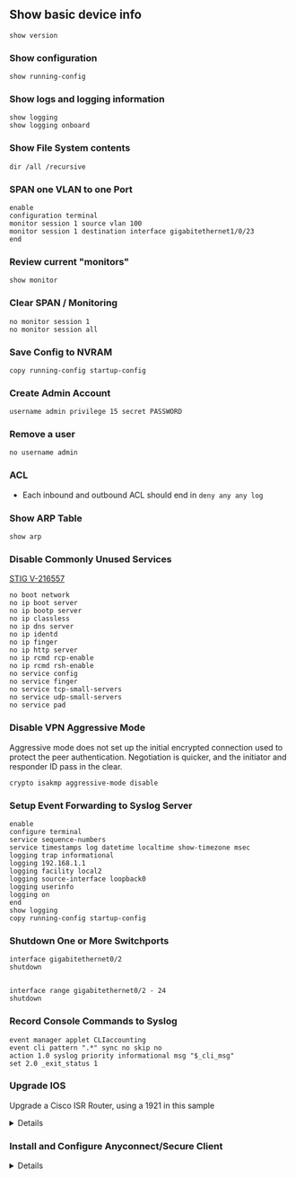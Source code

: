 ## Show basic device info
```
show version
```

### Show configuration
```
show running-config 
```

### Show logs and logging information
```
show logging
show logging onboard
```

### Show File System contents
```
dir /all /recursive
```

### SPAN one VLAN to one Port
```
enable
configuration terminal
monitor session 1 source vlan 100
monitor session 1 destination interface gigabitethernet1/0/23
end
```

### Review current "monitors"
```
show monitor
```

### Clear SPAN / Monitoring
```
no monitor session 1
no monitor session all
```

### Save Config to NVRAM
```
copy running-config startup-config 
```

### Create Admin Account
```
username admin privilege 15 secret PASSWORD
```

### Remove a user
```
no username admin
```

### ACL
- Each inbound and outbound ACL should end in ```deny any any log```

### Show ARP Table
```
show arp
```

### Disable Commonly Unused Services 
[STIG V-216557](https://www.stigviewer.com/stig/cisco_ios_router_rtr/2020-09-23/finding/V-216557)
```
no boot network
no ip boot server
no ip bootp server
no ip classless
no ip dns server
no ip identd
no ip finger
no ip http server
no ip rcmd rcp-enable
no ip rcmd rsh-enable
no service config
no service finger
no service tcp-small-servers
no service udp-small-servers
no service pad
```

### Disable VPN Aggressive Mode
Aggressive mode does not set up the initial encrypted connection used to protect the peer authentication. Negotiation is quicker, and the initiator and responder ID pass in the clear.
```
crypto isakmp aggressive-mode disable
```


### Setup Event Forwarding to Syslog Server
```
enable
configure terminal
service sequence-numbers
service timestamps log datetime localtime show-timezone msec
logging trap informational
logging 192.168.1.1
logging facility local2
logging source-interface loopback0
logging userinfo
logging on
end
show logging
copy running-config startup-config
```

### Shutdown One or More Switchports
```
interface gigabitethernet0/2
shutdown


interface range gigabitethernet0/2 - 24
shutdown
```

### Record Console Commands to Syslog
```
event manager applet CLIaccounting
event cli pattern ".*" sync no skip no
action 1.0 syslog priority informational msg "$_cli_msg"
set 2.0 _exit_status 1
```


### Upgrade IOS
Upgrade a Cisco ISR Router, using a  1921 in this sample

<details>

- show version (get memory size)

```	
Router> show version
…
Cisco CISCO1921/K9 (revision 1.0) with 491520K/32768K bytes of memory.
Processor board ID FTX183784SA
2 Gigabit Ethernet interfaces
1 terminal line
1 Virtual Private Network (VPN) Module
DRAM configuration is 64 bits wide with parity disabled.
255K bytes of non-volatile configuration memory.
245744K bytes of USB Flash usbflash0 (Read/Write)
…
```
491520K + 32768 = 524288 / 1024 = 512 MB DRAM

- Check available space for the new ios.bin file

```
Router# dir

Directory of usbflash0:/

    1  -rw-          34   Apr 2 2023 01:17:48 +00:00  pnp-tech-time
    2  -rw-       99921   Apr 2 2023 01:18:00 +00:00  pnp-tech-discovery-summary
    3  -rw-    85054748  Oct 12 2021 04:34:44 +00:00  c1900-universalk9-mz.SPA.157-3.M9.bin
    4  -rw-    85053068  May 24 2021 05:44:30 +00:00  c1900-universalk9-mz.SPA.157-3.M8.bin

```
  - Ensure sufficient storage is available to hold incoming ios file
  - If space is needed, you can remove via ```delete [filename]```

- Set the appropriate interface to have an IP, or pull a DHCP addres

```
enable
configure terminal
int g0/0
ip address dhcp
```

- Start the tftp server, hosting the iso file
- Open the firewall or disable it temporarily
- Copy the file via 

```
copy tftp flash0
[ip address]
[filename]
[filename]
```

```
Router# copy tftp flash0

Address or name of remote host [192.168.1.123]?
Source filename [c1900-universalk9-mz.SPA.158-3.M7.bin]?
Destination filename [flash0]? c1900-universalk9-mz.SPA.158-3.M7.bin

Accessing tftp://192.168.1.123/c1900-universalk9-mz.SPA.158-3.M7.bin...
Loading c1900-universalk9-mz.SPA.158-3.M7.bin from 192.168.1.123 (via GigabitEthernet0/0): !!!!!!!!!!!!!!!!!!!!!!!!!!!!!!!!!!!!!!!!!!!!!!!!!!!!!!!!!!!!!!!!!!!!!!!!!!!!!!!!!!!!!!!!!!!!!!!!!!!!!!!!!!!!!!!!!!!!!!!!!!!!!!!!!!!!!!!!!!!!!!!!!!!!!!!!!!!!!!!!!!!!!!!!!!!!!!!!!!!!!!!!!!!!!!!!!!!!!!!!!!!!!!!!!!!!!!!!!!!!!!!!!!!!!!!!!!!!!!!!!!!!!!!!!!!!!!!!!!!!!!!!!!!!!!!!!!!!!!!!!!!!!!!!!!!!!!!!!!!!!!!!!!!!!!!!!!!!!!!!!!!!!!!!!!!!!!!!!!!!
[OK - 86844008 bytes]

86844008 bytes copied in 134.428 secs (646026 bytes/sec)
```
		
- Apply the new IOS.bin as startup image, with fallback to previous

```
Router# enable
Router# configure terminal
Router(config)# no boot system
Router(config)# boot system usbflash0:c1900-universalk9-mz.SPA.158-3.M7.bin
Router(config)# boot system usbflash0:c1900-universalk9-mz.SPA.157-3.M9.bin
Router(config)# exit
Router# copy run start

Destination filename [startup-config]?

Building configuration...
[OK]
```
		
- Cross your fingers and reboot

```
Router# reload

Proceed with reload? [confirm]

*Apr  3 17:57:30.996: %SYS-5-RELOAD: Reload requested by console. Reload Reason: Reload Command.
…

Router# show version
```

</details>

### Install and Configure Anyconnect/Secure Client

<details>

- Get Cisco Secure Client
https://software.cisco.com/download/home/286330811/type/282364313/release/5.0.01242?i=!pp

- Setup a tftp server and host the file
https://www.solarwinds.com/free-tools/free-tftp-server

- Pull the file via copy command

```
Router# mkdir webvpn
Router# copy tftp: usbflash0:/webvpn/

Address or name of remote host [192.168.1.123]?
Source filename [cisco-secure-client-win-5.0.01242-webdeploy-k9.pkg]?
Destination filename [/webvpn/cisco-secure-client-win-5.0.01242-webdeploy-k9.pkg]?

Accessing tftp://192.168.1.123/cisco-secure-client-win-5.0.01242-webdeploy-k9.pkg...
Loading cisco-secure-client-win-5.0.01242-webdeploy-k9.pkg from 192.168.1.123 (via GigabitEthernet0/0): !!!!!!!!!!!!!!!!!!!!!!!!!!!!!!!!!!!!!!!!!!!!!!!!!!!!!!!!!!!!!!!!!!!!!!!!!!!!!!!!!!!!!!!!!!!!!!!!!!!!!!!!!!!!!!!!!!!!!!!!!!!!!!!!!!!!!!!!!!!!!!!!!!!!!!!!!!!!!!!!!!!!!!!!!!!!!!!!!!!!!!!!!!!!!!!!!!!!!!!!!!!!!!!!!!!!!!!!!!!!!!!!!!!!!!!!!!!!!!!!!!!!!!!!!!!!!!!!!!!!!!!!!!!!!!!!!!!!!!!!!!!!!!!!!!!!!!!!!!!!!!!!!!!!!!!!!!!!!!!!!!!!!!!!!!!!!!!!!!!!!!!!!!!!!!!!!!!!!!!!!!!!!!!!!!!!!!!
[OK - 95816631 bytes]
		
95816631 bytes copied in 148.748 secs (644154 bytes/sec)
```

- Enable the package

```
Router# config t

Enter configuration commands, one per line.  End with CNTL/Z.

Router(config)# crypto vpn anyconnect usbflash0:/webvpn/cisco-secure-client-win-5.0.01242-webdeploy-k9.pkg sequence 1

(be patient, this can take several minutes)
SSLVPN Package SSL-VPN-Client (seq:1): installed successfully
```

- Generate RSA Keypair and Self-Signed Certificate

```
Router# conf t

Enter configuration commands, one per line.  End with CNTL/Z.

Router(config)# crypto key generate rsa label SSLVPN_KEYPAIR modulus 2048

The name for the keys will be: SSLVPN_KEYPAIR

% The key modulus size is 2048 bits
% Generating 2048 bit RSA keys, keys will be non-exportable...
[OK] (elapsed time was 14 seconds)

Router(config)# end
Router# show crypto key mypubkey rsa SSLVPN_KEYPAIR

% Key pair was generated at: 21:37:53 UTC Apr 3 2023
Key name: SSLVPN_KEYPAIR
Key type: RSA KEYS
  Storage Device: not specified
  Usage: General Purpose Key
  Key is not exportable.
  Key Data:
  ........ 300D0609 2A864886 F70D0101 01050003 82010F00 3082010A 02820101
  00D78E95 31B39C4B B018AF94 2116FFCB 34B807DE 6829278C 53A5C3D9 AD4E514B
  80963E3E CC663B42 2F08D766 A4E0883E AAB9C7BA B31865EE BC670F35 B2A1A307
  6CF42B40 63A64019 7439E368 06430CC8 61DFD16A D58235DB E207B8F8 4FC0931B
  E1D48852 EB588923 349AF5C2 ........ B3BEF2B5 D0A39091 AC8E94A6 909FD55A
  C94E3250 0C7D4DFB C6EF03C0 1B3112D4 208DA2C2 0628B7E9 61999F1A 4B13C143
  599B414A 94BA19A9 0D40FF13 636507D6 9E3E8C66 22C06107 22D23AE9 74E6035A
  E0026BF8 07357F3C 9BE5B73C F52BDA70 016BD8CB B30584F3 26054FC9 95020FD9
  6889258C 6F52DF39 EE0C7203 30377434 CBF11EFE A094C9C4 D01A62EF ........
77020301 0001
```

- Configure a PKI Trustpoint

```
Router# config t

Enter configuration commands, one per line.  End with CNTL/Z.

Router(config)# crypto pki trustpoint SSLVPN_CERT
Router(ca-trustpoint)# enrollment selfsigned
Router(ca-trustpoint)# subject-name CN=myvpn
Router(ca-trustpoint)# rsakeypair  SSLVPN_KEYPAIR
```

- Generate the Certificate

```
Router(config)#crypto pki enroll SSLVPN_CERT
% Include the router serial number in the subject name? [yes/no]: no
% Include an IP address in the subject name? [no]: no
Generate Self Signed Router Certificate? [yes/no]: yes

Router Self Signed Certificate successfully created
```	

- Validate Certificate Creation

```
Router# show crypto pki certificates SSLVPN_CERT

Router Self-Signed Certificate
  Status: Available
  Certificate Serial Number (hex): 02
  Certificate Usage: General Purpose
  Issuer:
    hostname=Router.domain
    cn=myvpn
  Subject:
    Name: Router.domain
    hostname=Router.domain
    cn=myvpn
  Validity Date:
    start date: 21:44:06 UTC Apr 3 2023
    end   date: 00:00:00 UTC Jan 1 2030
Associated Trustpoints: SSLVPN_CERT
```

- Enable HTTPS Server

```
Router# conf t

Enter configuration commands, one per line.  End with CNTL/Z.

Router(config)# ip http secure-server

CRYPTO_PKI: setting trustpoint policy TP-self-signed-806861376 to use keypair TP-self-signed-806861376% Generating 1024 bit RSA keys, keys will be non-exportable...
[OK] (elapsed time was 2 seconds)

*Apr  3 20:46:30.247: %SSH-5-ENABLED: SSH 1.99 has been enabled
*Apr  3 20:46:30.367: %PKI-4-NOCONFIGAUTOSAVE: Configuration was modified.  Issue "write memory" to save new IOS PKI configuration

Router(config)# ip http authentication local
```

- Setup AAA Local and add a user

```
Router(config)# aaa new-model
Router(config)# aaa auth
Router(config)# aaa authentication login SSLVPN_AAA local
Router(config)# username admin privilege 15 secret aGoodPassword
```

- Define VPN Address Pool and Split Tunnel Access List to be used by Clients

```
ip local pool SSLVPN_POOL 192.168.2.1 192.168.2.10
access-list 1 permit 192.168.0.0 0.0.255.255
```

- Configure Loopback 0 and a Virtual-Template Interface (VTI)

```
Router(config)# int loopback 0
*Apr  3 22:01:07.795: %LINEPROTO-5-UPDOWN: Line protocol on Interface Loopback0, changed state to up
Router(config-if)# ip add 172.16.1.1 255.255.255.255

Router(config)# int Virtual-template 1
Router(config-if)# ip unnumbered Loopback 0
```

- Configure WebVPN Gateway

```
Router(config)# webvpn gateway SSLVPN_GATEWAY
Router(config-webvpn-gateway)# ip address 123.123.123.123 port 443
Router(config-webvpn-gateway)# http-redirect port 80
Router(config-webvpn-gateway)# ssl trustpoint SSLVPN_CERT
Router(config-webvpn-gateway)# inservice
```

- Configure WebVPN Gateway, Context, and Group Policy

```
Router(config)# webvpn context SSL_Context
Router(config-webvpn-context)# gateway SSLVPN_Gateway
Router(config-webvpn-context)# virtual-template 1
Router(config-webvpn-context)# inservice
Router(config-webvpn-context)# aaa authentication list SSLVPN_AAA
Router(config-webvpn-context)# policy group SSL_Policy
Router(config-webvpn-group)# functions svc-enabled
Router(config-webvpn-group)# svc address-pool "SSLVPN_POOL" netmask 255.255.255.0
Router(config-webvpn-group)# svc split include acl 1
Router(config-webvpn-group)# svc dns-server primary 8.8.8.8
Router(config-webvpn-group)# exit
Router(config-webvpn-context)# default-group-policy SSL_Policy
```

</details>